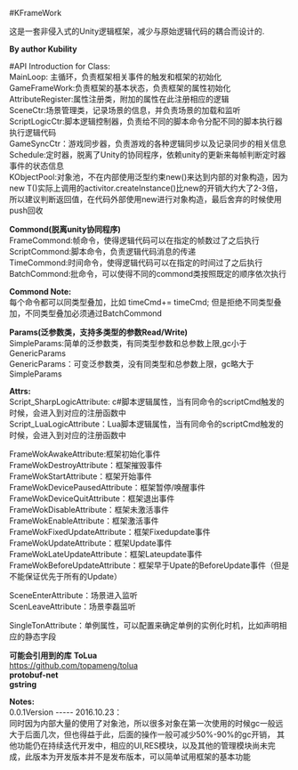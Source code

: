 #KFrameWork

这是一套非侵入式的Unity逻辑框架，减少与原始逻辑代码的耦合而设计的.<br>

**By author Kubility**<br>

#API Introduction for Class:<br>
MainLoop: 主循环，负责框架相关事件的触发和框架的初始化<br>
GameFrameWork:负责框架的基本状态，负责框架的属性初始化<br>
AttributeRegister:属性注册类，附加的属性在此注册相应的逻辑<br>
SceneCtr:场景管理类，记录场景的信息，并负责场景的加载和监听<br>
ScriptLogicCtr:脚本逻辑控制器，负责给不同的脚本命令分配不同的脚本执行器执行逻辑代码<br>
GameSyncCtr：游戏同步器，负责游戏的各种逻辑同步以及记录同步的相关信息<br>
Schedule:定时器，脱离了Unity的协同程序，依赖unity的更新来每帧判断定时器事件的状态信息<br>
KObjectPool:对象池，不在内部使用泛型约束new()来达到内部的对象构造，因为new T()实际上调用的activitor.createInstance()比new的开销大约大了2-3倍，所以建议判断返回值，在代码外部使用new进行对象构造，最后舍弃的时候使用push回收<br>

**Commond(脱离unity协同程序)** <br>
FrameCommond:帧命令，使得逻辑代码可以在指定的帧数过了之后执行<br>
ScriptCommond:脚本命令，负责逻辑代码消息的传递<br>
TimeCommond:时间命令，使得逻辑代码可以在指定的时间过了之后执行<br>
BatchCommond:批命令，可以使得不同的commond类按照既定的顺序依次执行<br>

**Commond Note:**<br>
每个命令都可以同类型叠加，比如 timeCmd+= timeCmd; 但是拒绝不同类型叠加，不同类型叠加必须通过BatchCommond<br>

**Params(泛参数类，支持多类型的参数Read/Write)** <br>
SimpleParams:简单的泛参数类，有同类型参数和总参数上限,gc小于GenericParams<br>
GenericParams：可变泛参数类，没有同类型和总参数上限，gc略大于SimpleParams<br>

**Attrs:**<br>
Script_SharpLogicAttribute: c#脚本逻辑属性，当有同命令的scriptCmd触发的时候，会进入到对应的注册函数中<br>
Script_LuaLogicAttribute：Lua脚本逻辑属性，当有同命令的scriptCmd触发的时候，会进入到对应的注册函数中<br>

FrameWokAwakeAttribute:框架初始化事件<br>
FrameWokDestroyAttribute：框架摧毁事件<br>
FrameWokStartAttribute：框架开始事件<br>
FrameWokDevicePausedAttribute：框架暂停/唤醒事件<br>
FrameWokDeviceQuitAttribute：框架退出事件<br>
FrameWokDisableAttribute：框架未激活事件<br>
FrameWokEnableAttribute：框架激活事件<br>
FrameWokFixedUpdateAttribute：框架Fixedupdate事件<br>
FrameWokUpdateAttribute：框架Update事件<br>
FrameWokLateUpdateAttribute：框架Lateupdate事件<br>
FrameWokBeforeUpdateAttribute：框架早于Upate的BeforeUpdate事件（但是不能保证优先于所有的Update）<br>

SceneEnterAttribute：场景进入监听<br>
ScenLeaveAttribute：场景李磊监听<br>

SingleTonAttribute：单例属性，可以配置来确定单例的实例化时机，比如声明相应的静态字段<br>

**可能会引用到的库**
**ToLua**<br> 
https://github.com/topameng/tolua<br>
**protobuf-net**<br>
**gstring**<br>

**Notes:**<br>
0.0.1Version ----- 2016.10.23：<br>
同时因为内部大量的使用了对象池，所以很多对象在第一次使用的时候gc一般远大于后面几次，但也得益于此，后面的操作一般可减少50%-90%的gc开销，
其他功能仍在持续迭代开发中，相应的UI,RES模块，以及其他的管理模块尚未完成，此版本为开发版本并不是发布版本，可以简单试用框架的基本功能
